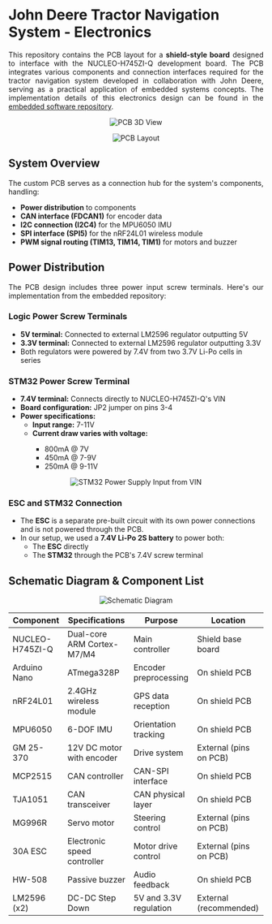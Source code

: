 # John Deere Tractor Navigation System - Electronics

<p align="justify"> This repository contains the PCB layout for a <strong>shield-style board</strong> designed to interface with the NUCLEO-H745ZI-Q development board. The PCB integrates various components and connection interfaces required for the tractor navigation system developed in collaboration with John Deere, serving as a practical application of embedded systems concepts. The implementation details of this electronics design can be found in the <a href="https://github.com/CEJ2-Robotics/JO1_Embedded">embedded software repository</a>.</p>

<p align="center">
  <img src="https://github.com/user-attachments/assets/fa1909df-9410-46f6-8de1-9ff4470a6eae" alt = "PCB 3D View"/>
</p>

<p align="center">
  <img src="https://github.com/user-attachments/assets/bf322249-d056-4eb7-ab28-47743bcf98b1" alt = "PCB Layout"/>
</p>

## System Overview

<p align="justify">The custom PCB serves as a connection hub for the system's components, handling:</p>

<ul>
  <li><strong>Power distribution</strong> to components</li>
  <li><strong>CAN interface (FDCAN1)</strong> for encoder data</li>
  <li><strong>I2C connection (I2C4)</strong> for the MPU6050 IMU</li>
  <li><strong>SPI interface (SPI5)</strong> for the nRF24L01 wireless module</li>
  <li><strong>PWM signal routing (TIM13, TIM14, TIM1)</strong> for motors and buzzer</li>
</ul>

## Power Distribution

<p align="justify">The PCB design includes three power input screw terminals. Here's our implementation from the embedded repository:</p>

### Logic Power Screw Terminals

<ul>
  <li><strong>5V terminal:</strong> Connected to external LM2596 regulator outputting 5V</li>
  <li><strong>3.3V terminal:</strong> Connected to external LM2596 regulator outputting 3.3V</li>
  <li>Both regulators were powered by 7.4V from two 3.7V Li-Po cells in series</li>
</ul>

### STM32 Power Screw Terminal

<ul>
  <li><strong>7.4V terminal:</strong> Connects directly to NUCLEO-H745ZI-Q's VIN</li>
  <li><strong>Board configuration:</strong> JP2 jumper on pins 3-4</li>
  <li><strong>Power specifications:</strong>
    <ul>
      <li><strong>Input range:</strong> 7-11V</li>
      <li><strong>Current draw varies with voltage:</strong></li>
      <ul>
        <li>800mA @ 7V</li>
        <li>450mA @ 7-9V</li>
        <li>250mA @ 9-11V</li>
      </ul>
    </ul>
  </li>
</ul>

<p align="center">
  <img src="https://github.com/user-attachments/assets/eee845c2-f5a9-4772-b095-a060867d3e74" alt = "STM32 Power Supply Input from VIN"/>
</p>

### ESC and STM32 Connection

<ul>
  <li>The <strong>ESC</strong> is a separate pre-built circuit with its own power connections and is not powered through the PCB.</li>
  <li>In our setup, we used a <strong>7.4V Li-Po 2S battery</strong> to power both:
    <ul>
      <li>The <strong>ESC</strong> directly</li>
      <li>The <strong>STM32</strong> through the PCB's 7.4V screw terminal</li>
    </ul>
  </li>
</ul>

## Schematic Diagram & Component List

<p align="center">
  <img src="https://github.com/user-attachments/assets/9b74195b-1172-42a1-ba46-7cc85f1335c5" alt = "Schematic Diagram"/>
</p>

| Component          | Specifications              | Purpose                   | Location               |
|------------------- |---------------------------- |-------------------------- |----------------------- |
| NUCLEO-H745ZI-Q    | Dual-core ARM Cortex-M7/M4  | Main controller           | Shield base board      |
| Arduino Nano       | ATmega328P                  | Encoder preprocessing     | On shield PCB          |
| nRF24L01           | 2.4GHz wireless module      | GPS data reception        | On shield PCB          |
| MPU6050            | 6-DOF IMU                   | Orientation tracking      | On shield PCB          |
| GM 25-370          | 12V DC motor with encoder   | Drive system              | External (pins on PCB) |
| MCP2515            | CAN controller              | CAN-SPI interface         | On shield PCB          |
| TJA1051            | CAN transceiver             | CAN physical layer        | On shield PCB          |
| MG996R             | Servo motor                 | Steering control          | External (pins on PCB) | 
| 30A ESC            | Electronic speed controller | Motor drive control       | External (pins on PCB) |
| HW-508             | Passive buzzer              | Audio feedback            | On shield PCB          |
| LM2596 (x2)        | DC-DC Step Down             | 5V and 3.3V regulation    | External (recommended) |
